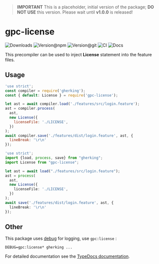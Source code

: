 > **IMPORTANT** This is a placeholder, initial version of the package; **DO NOT USE** this version. Please wait until **v1.0.0** is released!

# gpc-license

![Downloads](https://img.shields.io/npm/dw/gpc-license?style=flat-square) ![Version@npm](https://img.shields.io/npm/v/gpc-license?label=version%40npm&style=flat-square) ![Version@git](https://img.shields.io/github/package-json/v/gherking/gpc-license/master?label=version%40git&style=flat-square) ![CI](https://img.shields.io/github/workflow/status/gherking/gpc-license/CI/master?label=ci&style=flat-square) ![Docs](https://img.shields.io/github/workflow/status/gherking/gpc-license/Docs/master?label=docs&style=flat-square)

This precompiler can be used to inject **License** statement into the feature files.

## Usage

```javascript
'use strict';
const compiler = require('gherking');
const { default: License } = require('gpc-license');

let ast = await compiler.load('./features/src/login.feature');
ast = compiler.process(
  ast,
  new License({
    licenseFile: './LICENSE',
  })
);
await compiler.save('./features/dist/login.feature', ast, {
  lineBreak: '\r\n'
});
```

```typescript
'use strict';
import {load, process, save} from "gherking";
import License from "gpc-license";

let ast = await load("./features/src/login.feature");
ast = process(
  ast,
  new License({
    licenseFile: './LICENSE',
  })
);
await save('./features/dist/login.feature', ast, {
  lineBreak: '\r\n'
});
```

## Other

This package uses [debug](https://www.npmjs.com/package/debug) for logging, use `gpc:license` :

```shell
DEBUG=gpc:license* gherking ...
```

For detailed documentation see the [TypeDocs documentation](https://gherking.github.io/gpc-license/).